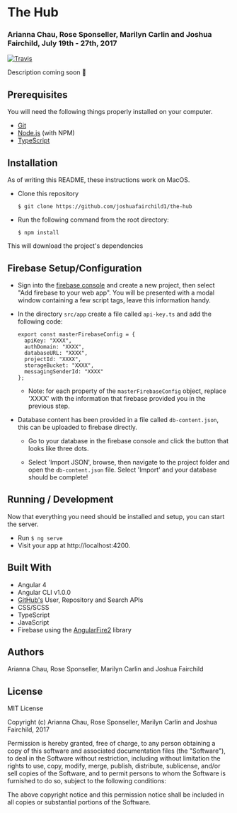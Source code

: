 # The Hub
### Arianna Chau, Rose Sponseller, Marilyn Carlin and Joshua Fairchild, July 19th - 27th, 2017
[![Travis](https://img.shields.io/travis/rust-lang/rust.svg?style=plastic)](https://github.com/ariannachau/week3)

Description coming soon &#128175;

<!-- ## Landing Page: -->
<!-- ![](./src/assets/images/welcome.png) -->

<!-- ## About Page: -->
<!-- ![](./src/assets/images/about.png) -->

<!-- ## Members Page: -->
<!-- ![](./src/assets/images/members.png) -->

<!-- ## Planning

### 1. Configuration/dependencies
  The app will primarily use Angular 4, the AngularCLI, Firebase database, and Typescript. It was made with what I learned from week 3 in the JavaScript track at Epicodus. Stretch goals include:
    * Host the site live

### 2. User Stories
  * As a user, I'd like to visit a page to see a list of all team or club members.
  * As a user, I'd like to click a team or club member's entry in the list to visit their profile page, which should include more details about them.
  * As a user, I'd like the option to visit an "About" page that explains what the club is, and what they do.
  * As a user, I'd like all data persisted in a database, so it's always there when I need it.
  * As a user, I'd like to filter the list of users by their particular role in the group, or some other information/category. (For instance, a club may have a treasurer, president, and/or secretary. A sports team may have a goalie, forward, or striker, a book club may have founders and attendees. You're also welcome to filter by something other than role, if it's more relevant to your project.)
  * As an administrator, I want to add new users to the club. (User authentication is not required).
  * As an administrator, I want to edit user profiles, in case I make a mistake, or need to update their details.
  * As an administrator, need the option to delete a user, in case they leave the club or team.

### 3. Integration
  * Root component/Index page.
  * Contact page
  * About page
  * List members page.
  * Admin page with CRUD functionality for members

### 4. UX/UI
  * Sass

### 5. Polish
  * Refactor code.
  * Delete unused code. -->

## Prerequisites

You will need the following things properly installed on your computer.

* [Git](https://git-scm.com/)
* [Node.js](https://nodejs.org/) (with NPM)
* [TypeScript](https://www.typescriptlang.org/)

## Installation

As of writing this README, these instructions work on MacOS.

* Clone this repository

  `$ git clone https://github.com/joshuafairchild1/the-hub`

* Run the following command from the root directory:

  `$ npm install`

This will download the project's dependencies

## Firebase Setup/Configuration

* Sign into the [firebase console](https://firebase.google.com/) and create a new project, then select "Add firebase to your web app". You will be presented with a modal window containing a few script tags, leave this information handy.

* In the directory `src/app` create a file called `api-key.ts` and add the following code:

  ```
  export const masterFirebaseConfig = {
    apiKey: "XXXX",
    authDomain: "XXXX",
    databaseURL: "XXXX",
    projectId: "XXXX",
    storageBucket: "XXXX",
    messagingSenderId: "XXXX"
  };

  ```
  * Note: for each property of the `masterFirebaseConfig` object, replace 'XXXX' with the information that firebase provided you in the previous step.


* Database content has been provided in a file called `db-content.json`, this can be uploaded to firebase directly.

  * Go to your database in the firebase console and click the button that looks like three dots.

  * Select 'Import JSON', browse, then navigate to the project folder and open the `db-content.json` file. Select 'Import' and your database should be complete!


## Running / Development

Now that everything you need should be installed and setup, you can start the server.

* Run `$ ng serve`
* Visit your app at http://localhost:4200.

## Built With

* Angular 4
* Angular CLI v1.0.0
* [GitHub's](https://developer.github.com/v3/) User, Repository and Search APIs
* CSS/SCSS
* TypeScript
* JavaScript
* Firebase using the [AngularFire2](https://github.com/angular/angularfire2) library

## Authors

Arianna Chau, Rose Sponseller, Marilyn Carlin and Joshua Fairchild

## License

MIT License

Copyright (c) Arianna Chau, Rose Sponseller, Marilyn Carlin and Joshua Fairchild, 2017

Permission is hereby granted, free of charge, to any person obtaining a copy
of this software and associated documentation files (the "Software"), to deal
in the Software without restriction, including without limitation the rights
to use, copy, modify, merge, publish, distribute, sublicense, and/or sell
copies of the Software, and to permit persons to whom the Software is furnished to do so, subject to the following conditions:

The above copyright notice and this permission notice shall be included in all
copies or substantial portions of the Software.
